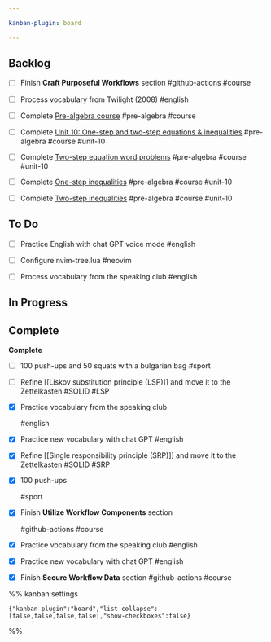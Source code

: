 ```yaml
---

kanban-plugin: board

---
```


## Backlog

- [ ] Finish **Craft Purposeful Workflows** section
	#github-actions #course
- [ ] Process vocabulary from Twilight (2008)
	#english
- [ ] Complete [Pre-algebra course](https://www.khanacademy.org/math/pre-algebra)
	#pre-algebra #course
- [ ] Complete [Unit 10: One-step and two-step equations & inequalities](https://www.khanacademy.org/math/pre-algebra/xb4832e56:one-step-and-two-step-equations-inequalities)
	#pre-algebra #course #unit-10
- [ ] Complete [Two-step equation word problems](https://www.khanacademy.org/math/pre-algebra/xb4832e56:one-step-and-two-step-equations-inequalities)
	#pre-algebra #course #unit-10
- [ ] Complete [One-step inequalities](https://www.khanacademy.org/math/pre-algebra/xb4832e56:one-step-and-two-step-equations-inequalities)
	#pre-algebra #course #unit-10
- [ ] Complete [Two-step inequalities](https://www.khanacademy.org/math/pre-algebra/xb4832e56:one-step-and-two-step-equations-inequalities)
	#pre-algebra #course #unit-10


## To Do

- [ ] Practice English with chat GPT voice mode
	#english
- [ ] Configure nvim-tree.lua
	#neovim
- [ ] Process vocabulary from the speaking club
	#english


## In Progress



## Complete

**Complete**
- [ ] 100 push-ups and 50 squats with a bulgarian bag
	#sport
- [ ] Refine [[Liskov substitution principle (LSP)]] and move it to the Zettelkasten
	#SOLID #LSP
- [x] Practice vocabulary from the speaking club
	
	#english
- [x] Practice new vocabulary with chat GPT
	#english
- [x] Refine [[Single responsibility principle (SRP)]] and move it to the Zettelkasten
	#SOLID #SRP
- [x] 100 push-ups
	
	#sport
- [x] Finish **Utilize Workflow Components** section
	
	#github-actions #course
- [x] Practice vocabulary from the speaking club
	#english
- [x] Practice new vocabulary with chat GPT
	#english
- [x] Finish **Secure Workflow Data** section
	#github-actions #course




%% kanban:settings
```
{"kanban-plugin":"board","list-collapse":[false,false,false,false],"show-checkboxes":false}
```
%%